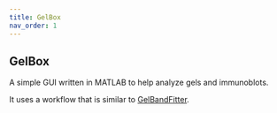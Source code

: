 ```yaml
---
title: GelBox
nav_order: 1
---
```


## GelBox

A simple GUI written in MATLAB to help analyze gels and immunoblots. 

It uses a workflow that is similar to [GelBandFitter](https://campbell-muscle-lab.github.io/GelBandFitter/).

